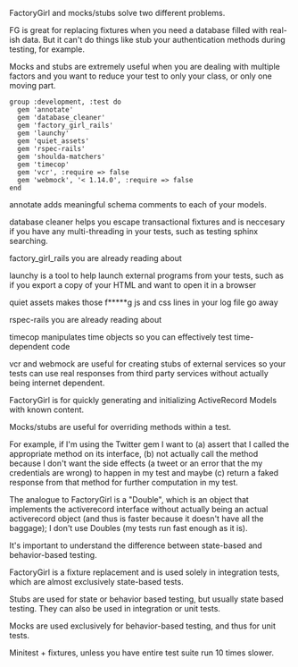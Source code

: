 FactoryGirl and mocks/stubs solve two different problems.

FG is great for replacing fixtures when you need a database filled with real-ish data. But it can't do things like stub your authentication methods during testing, for example.

Mocks and stubs are extremely useful when you are dealing with multiple factors and you want to reduce your test to only your class, or only one moving part.

    group :development, :test do
      gem 'annotate'
      gem 'database_cleaner'
      gem 'factory_girl_rails'
      gem 'launchy'
      gem 'quiet_assets'
      gem 'rspec-rails'
      gem 'shoulda-matchers'
      gem 'timecop'
      gem 'vcr', :require => false
      gem 'webmock', '< 1.14.0', :require => false
    end


annotate adds meaningful schema comments to each of your models.

database cleaner helps you escape transactional fixtures and is neccesary if you have any multi-threading in your tests, such as testing sphinx searching.

factory_girl_rails you are already reading about

launchy is a tool to help launch external programs from your tests, such as if you export a copy of your HTML and want to open it in a browser

quiet assets makes those f*****g js and css lines in your log file go away

rspec-rails you are already reading about

timecop manipulates time objects so you can effectively test time-dependent code

vcr and webmock are useful for creating stubs of external services so your tests 
can use real responses from third party services without actually being internet dependent.

FactoryGirl is for quickly generating and initializing ActiveRecord Models with known content. 

Mocks/stubs are useful for overriding methods within a test.

For example, if I'm using the Twitter gem I want to (a) assert that I called the appropriate method on its interface, (b) not actually call the method because I don't want the side effects (a tweet or an error that the my credentials are wrong) to happen in my test and maybe (c) return a faked response from that method for further computation in my test. 

The analogue to FactoryGirl is a "Double", which is an object that implements the activerecord interface without actually being an actual activerecord object (and thus is faster because it doesn't have all the baggage); I don't use Doubles (my tests run fast enough as it is).

It's important to understand the difference between state-based and behavior-based testing.

FactoryGirl is a fixture replacement and is used solely in integration tests, which are almost exclusively state-based tests.

Stubs are used for state or behavior based testing, but usually state based testing. They can also be used in integration or unit tests.

Mocks are used exclusively for behavior-based testing, and thus for unit tests.

Minitest + fixtures, unless you have entire test suite run 10 times slower.